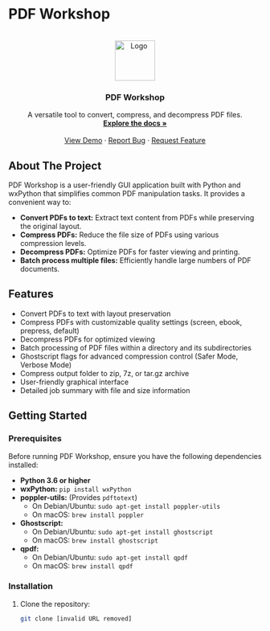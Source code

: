 # PDF Workshop 
<br />
<div align="center">
  <a href="https://github.com/your_username/your-repo-name">
    <img src="images/logo.png" alt="Logo" width="80" height="80"> 
  </a>
  <h3 align="center">PDF Workshop</h3>

  <p align="center">
    A versatile tool to convert, compress, and decompress PDF files.
    <br />
    <a href="https://github.com/your_username/your-repo-name"><strong>Explore the docs »</strong></a>
    <br />
    <br />
    <a href="https://github.com/your_username/your-repo-name">View Demo</a>
    ·
    <a href="https://github.com/your_username/your-repo-name/issues">Report Bug</a>
    ·
    <a href="https://github.com/your_username/your-repo-name/issues">Request Feature</a>
  </p>
</div>


## About The Project

PDF Workshop is a user-friendly GUI application built with Python and wxPython that simplifies common PDF manipulation tasks. It provides a convenient way to:

* **Convert PDFs to text:** Extract text content from PDFs while preserving the original layout.
* **Compress PDFs:** Reduce the file size of PDFs using various compression levels.
* **Decompress PDFs:** Optimize PDFs for faster viewing and printing.
* **Batch process multiple files:**  Efficiently handle large numbers of PDF documents.

## Features

* Convert PDFs to text with layout preservation
* Compress PDFs with customizable quality settings (screen, ebook, prepress, default)
* Decompress PDFs for optimized viewing
* Batch processing of PDF files within a directory and its subdirectories
* Ghostscript flags for advanced compression control (Safer Mode, Verbose Mode)
* Compress output folder to zip, 7z, or tar.gz archive
* User-friendly graphical interface
* Detailed job summary with file and size information

## Getting Started

### Prerequisites

Before running PDF Workshop, ensure you have the following dependencies installed:

* **Python 3.6 or higher**
* **wxPython:** `pip install wxPython`
* **poppler-utils:**  (Provides `pdftotext`)
    * On Debian/Ubuntu: `sudo apt-get install poppler-utils` 
    * On macOS: `brew install poppler`
* **Ghostscript:**
    * On Debian/Ubuntu: `sudo apt-get install ghostscript`
    * On macOS: `brew install ghostscript`
* **qpdf:**
    * On Debian/Ubuntu: `sudo apt-get install qpdf`
    * On macOS: `brew install qpdf`

### Installation

1. Clone the repository:
   ```sh
   git clone [invalid URL removed]
